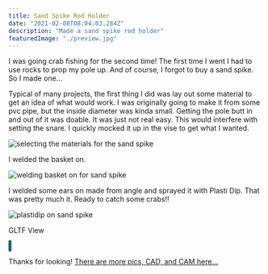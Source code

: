 ```yaml
---
title: Sand Spike Rod Holder
date: "2021-02-08T08:04:03.284Z"
description: "Made a sand spike rod holder"
featuredImage: "./preview.jpg"
---
```


I was going crab fishing for the second time! The first time I went I had to use rocks to prop my pole up. And of course, I forgot to buy a sand spike. So I made one...

Typical of many projects, the first thing I did was lay out some material to get an idea of what would work. I was originally going to make it from some pvc pipe, but the inside diameter was kinda small. Getting the pole butt in and out of it was doable. It was just not real easy. This would interfere with setting the snare. I quickly mocked it up in the vise to get what I wanted.

<img class="blog-img" src="https://circuit-case-blog.s3-us-west-1.amazonaws.com/SAND-SPIKE/stock.jpg" alt="selecting the materials for the sand spike"><br/>

I welded the basket on.

<img class="blog-img" src="https://circuit-case-blog.s3-us-west-1.amazonaws.com/SAND-SPIKE/basket+weld.jpg" alt="welding basket on for sand spike"><br/>

I welded some ears on made from angle and sprayed it with Plasti Dip. That was pretty much it. Ready to catch some crabs!!

<img class="blog-img" src="https://circuit-case-blog.s3-us-west-1.amazonaws.com/SAND-SPIKE/plastidip.jpg" alt="plastidip on sand spike"><br/>

GLTF View

<model-viewer style="width: 100%; height: 650px; border-style: solid;
border-width: 3px; border-radius: 30px; border-color: hsl(194, 55%, 30%)" skybox-image="https://circuit-case-blog.s3-us-west-1.amazonaws.com/SAND-SPIKE/umhlanga_sunrise_1k.hdr" src="https://circuit-case-blog.s3-us-west-1.amazonaws.com/SAND-SPIKE/sand-spike-GLTF-Aligned.gltf" alt="A 3D model of an welded aluminum sand spike" auto-rotate camera-controls></model-viewer>

Thanks for looking! <a href="https://cad.onshape.com/documents/0e388119696e5a73d16482f3/w/e49d30adef181cb54ffb8e0c/e/d2a26b2b8d2f0e2672e2f943" target="_blank">There are more pics, CAD, and CAM here...</a>
